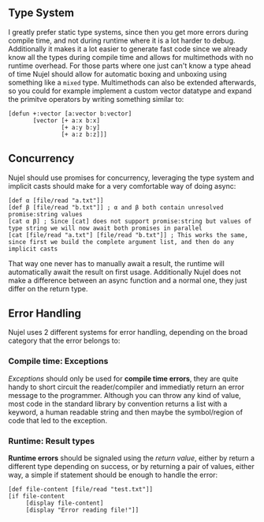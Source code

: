 ## Type System
I greatly prefer static type systems, since then you get more errors
during compile time, and not during runtime where it is a lot harder
to debug. Additionally it makes it a lot easier to generate fast code
since we already know all the types during compile time and allows for
multimethods with no runtime overhead. For those parts where one just
can't know a type ahead of time Nujel should allow for automatic boxing
and unboxing using something like a `mixed` type. Multimethods can also
be extended afterwards, so you could for example implement a custom vector
datatype and expand the primitve operators by writing something similar to:
```
[defun +:vector [a:vector b:vector]
       [vector [+ a:x b:x]
               [+ a:y b:y]
               [+ a:z b:z]]]
```

## Concurrency
Nujel should use promises for concurrency, leveraging the type system and
implicit casts should make for a very comfortable way of doing async:
```
[def α [file/read "a.txt"]]
[def β [file/read "b.txt"]] ; α and β both contain unresolved promise:string values
[cat α β] ; Since [cat] does not support promise:string but values of type string we will now await both promises in parallel
[cat [file/read "a.txt"] [file/read "b.txt"]] ; This works the same, since first we build the complete argument list, and then do any implicit casts
```
That way one never has to manually await a result, the runtime will
automatically await the result on first usage. Additionally Nujel does not make
a difference between an async function and a normal one, they just differ on
the return type.


## Error Handling
Nujel uses 2 different systems for error handling, depending on the
broad category that the error belongs to:

### Compile time: Exceptions
*Exceptions* should only be used for **compile time errors**, they are
quite handy to short circuit the reader/compiler and immediatly return
an error message to the programmer. Although you can throw any kind
of value, most code in the standard library by convention returns a
list with a keyword, a human readable string and then maybe the
symbol/region of code that led to the exception.

### Runtime: Result types
**Runtime errors** should be signaled using the *return value*, either by
return a different type depending on success, or by returning
a pair of values, either way, a simple if statement should be enough to
handle the error:
```
[def file-content [file/read "test.txt"]]
[if file-content
     [display file-content]
	 [display "Error reading file!"]]
```
